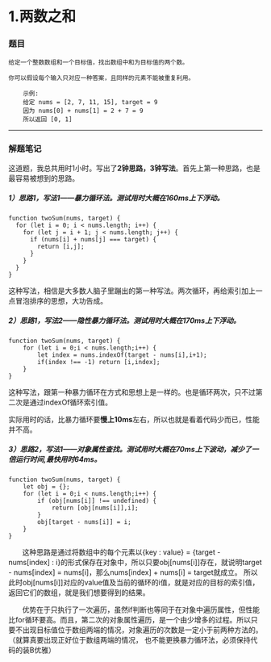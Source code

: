 
# 1.两数之和

### 题目

    给定一个整数数组和一个目标值，找出数组中和为目标值的两个数。

    你可以假设每个输入只对应一种答案，且同样的元素不能被重复利用。

        示例:
        给定 nums = [2, 7, 11, 15], target = 9
        因为 nums[0] + nums[1] = 2 + 7 = 9
        所以返回 [0, 1]

---

### 解题笔记

这道题，我总共用时1小时。写出了**2钟思路，3钟写法**。首先上第一种思路，也是最容易被想到的思路。

##### 1）思路1，写法1——暴力循环法。测试用时大概在160ms上下浮动。

```
function twoSum(nums, target) {
  for (let i = 0; i < nums.length; i++) {
    for (let j = i + 1; j < nums.length; j++) {
      if (nums[i] + nums[j] === target) {
        return [i,j];
      }
    }
  }
}

```

这种写法，相信是大多数人脑子里蹦出的第一种写法。两次循环，再给索引加上一点冒泡排序的思想，大功告成。

##### 2）思路1，写法2——隐性暴力循环法。测试用时大概在170ms上下浮动。

```
function twoSum(nums, target) {
    for (let i = 0;i < nums.length;i++) {
        let index = nums.indexOf(target - nums[i],i+1);
        if(index !== -1) return [i,index];
    }        
}

```
这种写法，跟第一种暴力循环在方式和思想上是一样的。也是循环两次，只不过第二次是通过indexOf循环索引值。

实际用时的话，比暴力循环要**慢上10ms**左右，所以也就是看着代码少而已，性能并不高。

##### 3）思路2，写法1——对象属性查找。测试用时大概在70ms上下波动，减少了一倍运行时间,最快用时64ms。

```
function twoSum(nums, target) {
    let obj = {};
    for (let i = 0;i < nums.length;i++) {
        if (obj[nums[i]] !== undefined) {
            return [obj[nums[i]],i];
        }
        obj[target - nums[i]] = i;
    }
}

```

&nbsp;&nbsp;&nbsp;&nbsp;&nbsp;&nbsp;&nbsp;这种思路是通过将数组中的每个元素以{key : value} = {target - nums[index] : i}的形式保存在对象中，所以只要obj[nums[i]]存在，就说明target - nums[index] = nums[i]，那么nums[index] + nums[i] = target就成立。
所以此时obj[nums[i]]对应的value值及当前的循环的i值，就是对应的目标的索引值，返回它们的数组，就是我们想要得到的结果。

&nbsp;&nbsp;&nbsp;&nbsp;&nbsp;&nbsp;&nbsp;优势在于只执行了一次遍历，虽然if判断也等同于在对象中遍历属性，但性能比for循环要高。而且，第二次的对象属性遍历，是一个由少增多的过程。所以只要不出现目标值位于数组两端的情况，对象遍历的次数是一定小于前两种方法的。（就算真要出现正好位于数组两端的情况，
也不能更换暴力循环法，必须保持代码的装B优雅）